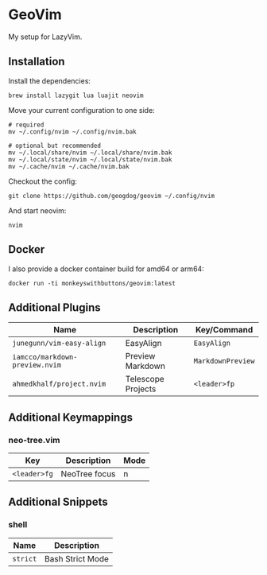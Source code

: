# GeoVim

My setup for LazyVim.

## Installation

Install the dependencies:
```
brew install lazygit lua luajit neovim
```

Move your current configuration to one side:

```
# required
mv ~/.config/nvim ~/.config/nvim.bak

# optional but recommended
mv ~/.local/share/nvim ~/.local/share/nvim.bak
mv ~/.local/state/nvim ~/.local/state/nvim.bak
mv ~/.cache/nvim ~/.cache/nvim.bak
```
Checkout the config:
```
git clone https://github.com/geogdog/geovim ~/.config/nvim
```

And start neovim:
```
nvim
```

## Docker

I also provide a docker container build for amd64 or arm64:

```
docker run -ti monkeyswithbuttons/geovim:latest
```

## Additional Plugins

| Name                         | Description        | Key/Command     |
|------------------------------|--------------------|-----------------|
| `junegunn/vim-easy-align`      | EasyAlign          | `EasyAlign`       |
| `iamcco/markdown-preview.nvim` | Preview Markdown   | `MarkdownPreview` |
| `ahmedkhalf/project.nvim`      | Telescope Projects | `<leader>fp`      |


## Additional Keymappings

### neo-tree.vim

| Key        | Description   | Mode |
|------------|---------------|------|
| `<leader>fg` | NeoTree focus | n    |

## Additional Snippets

### shell

| Name   | Description      |
|--------|------------------|
| `strict` | Bash Strict Mode |
